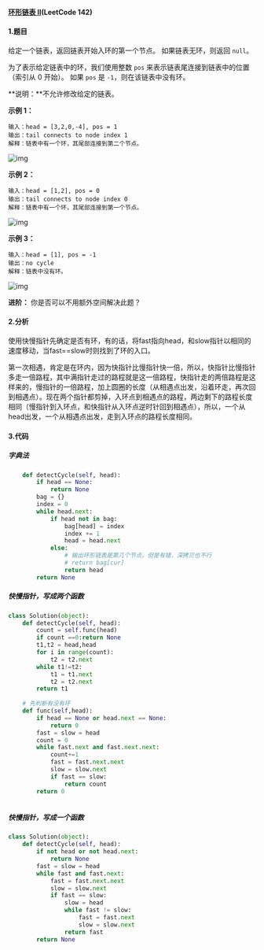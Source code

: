 #### [环形链表 II](https://leetcode-cn.com/problems/linked-list-cycle-ii/)(LeetCode 142)

#### 1.题目

给定一个链表，返回链表开始入环的第一个节点。 如果链表无环，则返回 `null`。

为了表示给定链表中的环，我们使用整数 `pos` 来表示链表尾连接到链表中的位置（索引从 0 开始）。 如果 `pos` 是 `-1`，则在该链表中没有环。

**说明：**不允许修改给定的链表。

 

**示例 1：**

```
输入：head = [3,2,0,-4], pos = 1
输出：tail connects to node index 1
解释：链表中有一个环，其尾部连接到第二个节点。
```

![img](https://assets.leetcode-cn.com/aliyun-lc-upload/uploads/2018/12/07/circularlinkedlist.png)

**示例 2：**

```
输入：head = [1,2], pos = 0
输出：tail connects to node index 0
解释：链表中有一个环，其尾部连接到第一个节点。
```

![img](https://assets.leetcode-cn.com/aliyun-lc-upload/uploads/2018/12/07/circularlinkedlist_test2.png)

**示例 3：**

```
输入：head = [1], pos = -1
输出：no cycle
解释：链表中没有环。
```

![img](https://assets.leetcode-cn.com/aliyun-lc-upload/uploads/2018/12/07/circularlinkedlist_test3.png)

 

**进阶：**
你是否可以不用额外空间解决此题？

#### 2.分析

使用快慢指针先确定是否有环，有的话，将fast指向head，和slow指针以相同的速度移动，当fast==slow时则找到了环的入口。

第一次相遇，肯定是在环内，因为快指针比慢指针快一倍，所以，快指针比慢指针多走一倍路程，其中满指针走过的路程就是这一倍路程，快指针走的两倍路程是这样来的，慢指针的一倍路程，加上圆圈的长度（从相遇点出发，沿着环走，再次回到相遇点）。现在两个指针都剪掉，入环点到相遇点的路程，两边剩下的路程长度相同（慢指针到入环点，和快指针从入环点逆时针回到相遇点），所以，一个从head出发，一个从相遇点出发，走到入环点的路程长度相同。

#### 3.代码

##### 字典法

```python
    def detectCycle(self, head):
        if head == None:
            return None
        bag = {}
        index = 0
        while head.next:
            if head not in bag:
                bag[head] = index
                index += 1
                head = head.next
            else:
                # 输出环形链表是第几个节点，但是有错，深拷贝也不行
                # return bag[cur]
                return head
        return None
```

##### 快慢指针，写成两个函数

```python
class Solution(object):
    def detectCycle(self, head):
        count = self.func(head)
        if count ==0:return None
        t1,t2 = head,head
        for i in range(count):
            t2 = t2.next
        while t1!=t2:
            t1 = t1.next
            t2 = t2.next
        return t1
    
    # 先判断有没有环
    def func(self,head):
        if head == None or head.next == None:
            return 0
        fast = slow = head
        count = 0
        while fast.next and fast.next.next:
            count+=1
            fast = fast.next.next
            slow = slow.next
            if fast == slow:
                return count
        return 0
        
```

##### 快慢指针，写成一个函数

```python
class Solution(object):
    def detectCycle(self, head):
        if not head or not head.next:
            return None
        fast = slow = head
        while fast and fast.next:
            fast = fast.next.next
            slow = slow.next
            if fast == slow:
                slow = head
                while fast != slow:
                    fast = fast.next
                    slow = slow.next
                return fast
        return None
```

